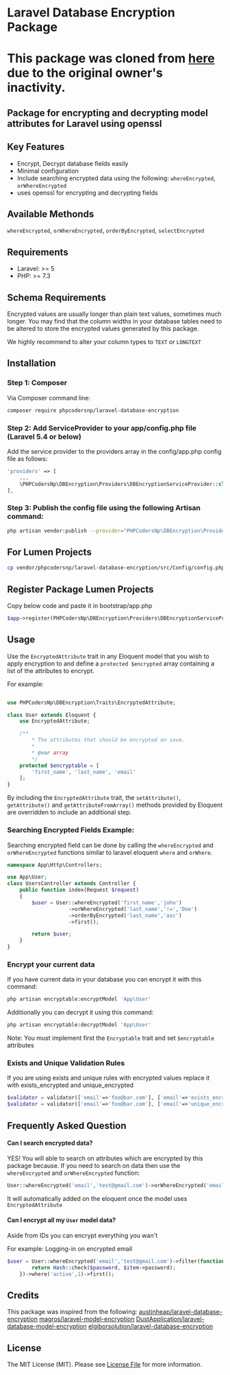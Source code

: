 # Laravel Database Encryption Package

# This package was cloned from [here](https://github.com/elgiborsolution/laravel-database-encryption) due to the original owner's inactivity.

## Package for encrypting and decrypting model attributes for Laravel using openssl

## Key Features

- Encrypt, Decrypt database fields easily
- Minimal configuration
- Include searching encrypted data using the following:
  `whereEncrypted`, `orWhereEncrypted`
- uses openssl for encrypting and decrypting fields

## Available Methonds
 `whereEncrypted`, `orWhereEncrypted`, `orderByEncrypted`, `selectEncrypted`

## Requirements

- Laravel: >= 5
- PHP: >= 7.3

## Schema Requirements

Encrypted values are usually longer than plain text values, sometimes much longer.
You may find that the column widths in your database tables need to be altered to
store the encrypted values generated by this package.

We highly recommend to alter your column types to `TEXT` or `LONGTEXT`

## Installation

### Step 1: Composer

Via Composer command line:

```bash
composer require phpcodersnp/laravel-database-encryption
```

### Step 2: Add ServiceProvider to your app/config.php file (Laravel 5.4 or below)

Add the service provider to the providers array in the config/app.php config file as follows:

```php
'providers' => [
    ...
    \PHPCodersNp\DBEncryption\Providers\DBEncryptionServiceProvider::class,
],
```

### Step 3: Publish the config file using the following Artisan command:
```bash
php artisan vendor:publish --provider="PHPCodersNp\DBEncryption\Providers\DBEncryptionServiceProvider"
```
## For Lumen Projects
```bash
cp vendor/phpcodersnp/laravel-database-encryption/src/Config/config.php config/laravelDatabaseEncryption.php
```
## Register Package Lumen Projects
Copy below code and paste it in bootstrap/app.php
```php
$app->register(PHPCodersNp\DBEncryption\Providers\DBEncryptionServiceProvider::class);
```
## Usage

Use the `EncryptedAttribute` trait in any Eloquent model that you wish to apply encryption
to and define a `protected $encrypted` array containing a list of the attributes to encrypt.

For example:

```php

use PHPCodersNp\DBEncryption\Traits\EncryptedAttribute;

class User extends Eloquent {
    use EncryptedAttribute;

    /**
        * The attributes that should be encrypted on save.
        *
        * @var array
        */
    protected $encryptable = [
        'first_name', 'last_name', 'email'
    ];
}
```

By including the `EncryptedAttribute` trait, the `setAttribute()`, `getAttribute()` and `getAttributeFromArray()`
methods provided by Eloquent are overridden to include an additional step.

### Searching Encrypted Fields Example:

Searching encrypted field can be done by calling the `whereEncrypted` and `orWhereEncrypted` functions
similar to laravel eloquent `where` and `orWhere`.

```php
namespace App\Http\Controllers;

use App\User;
class UsersController extends Controller {
    public function index(Request $request)
    {
        $user = User::whereEncrypted('first_name','john')
                    ->orWhereEncrypted('last_name','!=','Doe')
                    ->orderByEncrypted('last_name','asc')
                    ->first();

        return $user;
    }
}
```

### Encrypt your current data

If you have current data in your database you can encrypt it with this command:
```bash
php artisan encryptable:encryptModel 'App\User'
```

Additionally you can decrypt it using this command:
```bash
php artisan encryptable:decryptModel 'App\User'
```

Note: You must implement first the `Encryptable` trait and set `$encryptable` attributes

### Exists and Unique Validation Rules

If you are using exists and unique rules with encrypted values replace it with exists_encrypted and unique_encrypted
```php     
$validator = validator(['email'=>'foo@bar.com'], ['email'=>'exists_encrypted:users,email']);
$validator = validator(['email'=>'foo@bar.com'], ['email'=>'unique_encrypted:users,email']);
```

## Frequently Asked Question

#### Can I search encrypted data?

YES! You will able to search on attributes which are encrypted by this package because.
If you need to search on data then use the `whereEncrypted` and `orWhereEncrypted` function:

```php
User::whereEncrypted('email','test@gmail.com')->orWhereEncrypted('email','test2@gmail.com')->firstOrFail();
```

It will automatically added on the eloquent once the model uses `EncryptedAttribute`

#### Can I encrypt all my `User` model data?

Aside from IDs you can encrypt everything you wan't

For example:
Logging-in on encrypted email

```php
$user = User::whereEncrypted('email','test@gmail.com')->filter(function ($item) use ($request) {
        return Hash::check($password, $item->password);
    })->where('active',1)->first();
```

## Credits

This package was inspired from the following:
[austinheap/laravel-database-encryption](https://github.com/austinheap/laravel-database-encryption)
[magros/laravel-model-encryption](https://github.com/magros/laravel-model-encryption)
[DustApplication/laravel-database-model-encryption](https://github.com/DustApplication/laravel-database-model-encryption.git)
[elgiborsolution/laravel-database-encryption](https://github.com/elgiborsolution/laravel-database-encryption)

## License

The MIT License (MIT). Please see [License File](LICENSE.md) for more information.
